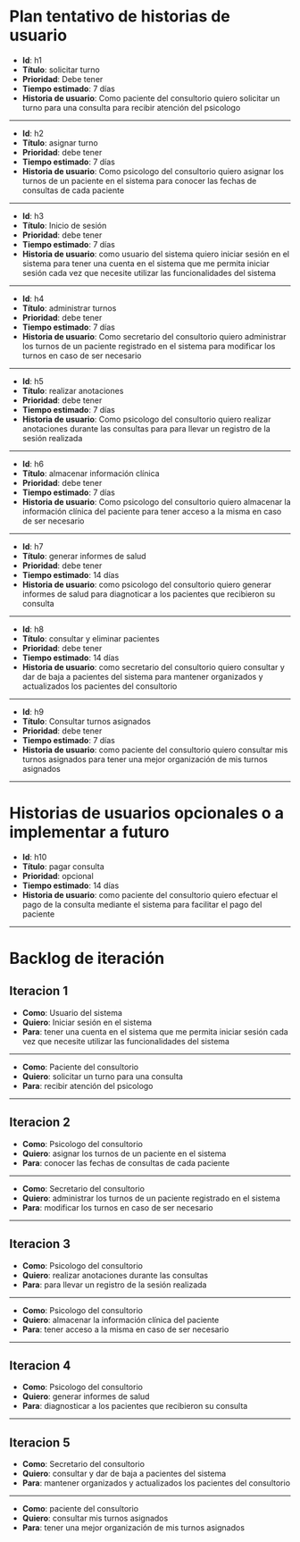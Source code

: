 # Plan tentativo de historias de usuario

* **Id**: h1
* **Título**: solicitar turno
* **Prioridad**: Debe tener
* **Tiempo estimado**: 7 días
* **Historia de usuario**: Como paciente del consultorio quiero solicitar un turno para una consulta para recibir atención del psicologo

---

* **Id**: h2
* **Título**: asignar turno
* **Prioridad**: debe tener
* **Tiempo estimado**: 7 días
* **Historia de usuario**: Como psicologo del consultorio quiero asignar los turnos de un paciente en el sistema para conocer las fechas de consultas de cada paciente

---

* **Id**: h3
* **Título**: Inicio de sesión
* **Prioridad**: debe tener
* **Tiempo estimado**: 7 días
* **Historia de usuario**: como usuario del sistema quiero iniciar sesión en el sistema para tener una cuenta en el sistema que me permita iniciar sesión cada vez que necesite utilizar las funcionalidades del sistema

---

* **Id**: h4
* **Título**: administrar turnos
* **Prioridad**: debe tener
* **Tiempo estimado**: 7 días
* **Historia de usuario**: Como secretario del consultorio quiero administrar los turnos de un paciente registrado en el sistema para modificar los turnos en caso de ser necesario

---

* **Id**: h5
* **Título**: realizar anotaciones
* **Prioridad**: debe tener
* **Tiempo estimado**: 7 días
* **Historia de usuario**: Como psicologo del consultorio quiero realizar anotaciones durante las consultas para para llevar un registro de la sesión realizada

---

* **Id**: h6
* **Título**: almacenar información clínica
* **Prioridad**: debe tener
* **Tiempo estimado**: 7 días
* **Historia de usuario**: Como psicologo del consultorio quiero almacenar la información clínica del paciente para tener acceso a la misma en caso de ser necesario

---

* **Id**: h7
* **Título**: generar informes de salud
* **Prioridad**: debe tener
* **Tiempo estimado**: 14 días
* **Historia de usuario**: como psicologo del consultorio quiero generar informes de salud para diagnoticar a los pacientes que recibieron su consulta

---

* **Id**: h8
* **Título**: consultar y eliminar pacientes
* **Prioridad**: debe tener
* **Tiempo estimado**: 14 días
* **Historia de usuario**: como secretario del consultorio quiero consultar y dar de baja a pacientes del sistema para mantener organizados y actualizados los pacientes del consultorio

---

* **Id**: h9
* **Título**: Consultar turnos asignados
* **Prioridad**: debe tener
* **Tiempo estimado**: 7 días
* **Historia de usuario**: como paciente del consultorio quiero consultar mis turnos asignados para tener una mejor organización de mis turnos asignados 

---

# Historias de usuarios opcionales o a implementar a futuro

* **Id**: h10
* **Título**: pagar consulta
* **Prioridad**: opcional
* **Tiempo estimado**: 14 días
* **Historia de usuario**: como paciente del consultorio quiero efectuar el pago de la consulta mediante el sistema para facilitar el pago del paciente

---

# Backlog de iteración
## Iteracion 1
* **Como**: Usuario del sistema
* **Quiero**: Iniciar sesión en el sistema
* **Para**: tener una cuenta en el sistema que me permita iniciar sesión cada vez que necesite utilizar las funcionalidades del sistema
---
* **Como**: Paciente del consultorio
* **Quiero**: solicitar un turno para una consulta
* **Para**: recibir atención del psicologo

---
## Iteracion 2
* **Como**: Psicologo del consultorio
* **Quiero**: asignar los turnos de un paciente en el sistema
* **Para**: conocer las fechas de consultas de cada paciente
---
* **Como**: Secretario del consultorio
* **Quiero**: administrar los turnos de un paciente registrado en el sistema
* **Para**: modificar los turnos en caso de ser necesario

---
## Iteracion 3
* **Como**: Psicologo del consultorio
* **Quiero**: realizar anotaciones durante las consultas
* **Para**: para llevar un registro de la sesión realizada
---
* **Como**: Psicologo del consultorio
* **Quiero**: almacenar la información clínica del paciente
* **Para**: tener acceso a la misma en caso de ser necesario

---
## Iteracion 4
* **Como**: Psicologo del consultorio
* **Quiero**: generar informes de salud
* **Para**: diagnosticar a los pacientes que recibieron su consulta

---
## Iteracion 5
* **Como**: Secretario del consultorio
* **Quiero**: consultar y dar de baja a pacientes del sistema
* **Para**: mantener organizados y actualizados los pacientes del consultorio
---
* **Como**: paciente del consultorio 
* **Quiero**: consultar mis turnos asignados
* **Para**: tener una mejor organización de mis turnos asignados 
